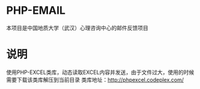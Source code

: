 PHP-EMAIL
========

本项目是中国地质大学（武汉）心理咨询中心的邮件反馈项目

说明
========
使用PHP-EXCEL类库，动态读取EXCEL内容并发送，由于文件过大，使用的时候需要下载该类库解压到当前目录
类库地址：http://phpexcel.codeplex.com/